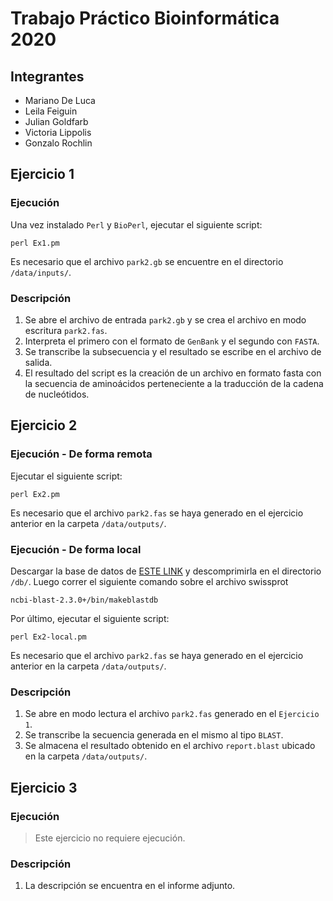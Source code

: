 # **Trabajo Práctico Bioinformática 2020**

## Integrantes
- Mariano De Luca
- Leila Feiguin
- Julian Goldfarb
- Victoria Lippolis
- Gonzalo Rochlin

## **Ejercicio 1**
### Ejecución
Una vez instalado `Perl` y `BioPerl`, ejecutar el siguiente script:
```
perl Ex1.pm 
```
Es necesario que el archivo `park2.gb` se encuentre en el directorio `/data/inputs/`.

### Descripción
1. Se abre el archivo de entrada `park2.gb` y se crea el archivo en modo escritura `park2.fas`.
2. Interpreta el primero con el formato de `GenBank` y el segundo con `FASTA`.
3. Se transcribe la subsecuencia y el resultado se escribe en el archivo de salida.
4. El resultado del script es la creación de un archivo en formato fasta con la secuencia de aminoácidos perteneciente a la traducción de la cadena de nucleótidos.

## **Ejercicio 2**
### Ejecución - **De forma remota**
Ejecutar el siguiente script:
```
perl Ex2.pm 
```
Es necesario que el archivo `park2.fas` se haya generado en el ejercicio anterior en la carpeta `/data/outputs/`.


### Ejecución - **De forma local**
Descargar la base de datos de [ESTE LINK](ftp://ftp.ncbi.nlm.nih.gov/blast/db/FASTA/swissprot.gz) y descomprimirla en el directorio `/db/`.
Luego correr el siguiente comando sobre el archivo swissprot
```
ncbi-blast-2.3.0+/bin/makeblastdb
```

Por último, ejecutar el siguiente script:
```
perl Ex2-local.pm 
```
Es necesario que el archivo `park2.fas` se haya generado en el ejercicio anterior en la carpeta `/data/outputs/`.

### Descripción
1. Se abre en modo lectura el archivo `park2.fas` generado en el `Ejercicio 1`.
2. Se transcribe la secuencia generada en el mismo al tipo `BLAST`.
3. Se almacena el resultado obtenido en el archivo `report.blast` ubicado en la carpeta `/data/outputs/`.

## **Ejercicio 3**
### Ejecución
> Este ejercicio no requiere ejecución.

### Descripción
1. La descripción se encuentra en el informe adjunto.